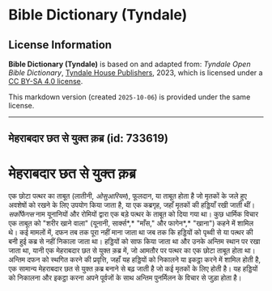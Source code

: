 # Bible Dictionary (Tyndale)

## License Information

**Bible Dictionary (Tyndale)** is based on and adapted from: _Tyndale Open Bible Dictionary_, [Tyndale House Publishers](https://tyndaleopenresources.com/), 2023, which is licensed under a [CC BY-SA 4.0 license](https://creativecommons.org/licenses/by-sa/4.0/legalcode.en).

This markdown version (created `2025-10-06`) is provided under the same license.



--------------------------------

## मेहराबदार छत से युक्त क़ब्र (id: 733619)

मेहराबदार छत से युक्त क़ब्र
===========================

एक छोटा पत्थर का ताबूत (लातीनी, *ओसुआरियम*), फूलदान, या ताबूत होता है जो मृतकों के जले हुए अवशेषों को रखने के लिए उपयोग किया जाता है, या एक कब्रगृह, जहाँ मृतकों की हड्डियाँ रखी जाती थीं। *सर्कोफैगस* नाम यूनानियों और रोमियों द्वारा एक बड़े पत्थर के ताबूत को दिया गया था। कुछ धार्मिक विचार एक ताबूत को "शरीर खाने वाला" (यूनानी, सार्क्स*,* "माँस," और फागेन*,* "खाना") कहने में शामिल थे। कई मामलों में, दफन तब तक पूरा नहीं माना जाता था जब तक कि हड्डियों को पृथ्वी से या पत्थर की बनी हुई कब्र से नहीं निकाला जाता था। हड्डियों को साफ किया जाता था और उनके अन्तिम स्थान पर रखा जाता था, यानी एक मेहराबदार छत से युक्त क़ब्र में, जो आमतौर पर पत्थर का एक छोटा ताबूत होता था। अन्तिम दफन को स्थगित करने की प्रवृत्ति, जहाँ यह हड्डियों को निकालने या इकट्ठा करने में शामिल होती है, एक सामान्य मेहराबदार छत से युक्त क़ब्र बनाने से बढ़ जाती है जो कई मृतकों के लिए होती है। यह हड्डियों को निकालना और इकट्ठा करना अपने पूर्वजों के साथ अन्तिम पुनर्मिलन के विचार से जुड़ा होता है।


